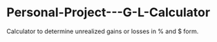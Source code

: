 # Personal-Project---G-L-Calculator
Calculator to determine unrealized gains or losses in % and $ form. 
